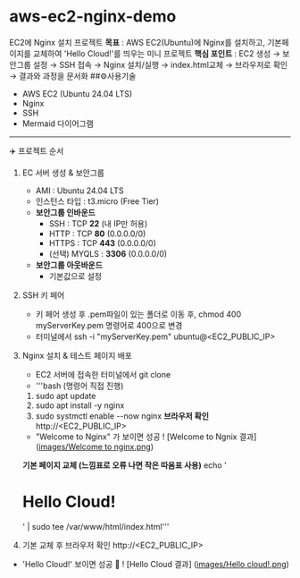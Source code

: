 # aws-ec2-nginx-demo
EC2에 Nginx 설치 프로젝트
**목표** : AWS EC2(Ubuntu)에 Nginx를 설치하고, 기본페이지를 교체하여 'Hello Cloud!'를 띄우는 미니 프로젝트 
**핵심 포인트** : EC2 생성 → 보안그룹 설정 → SSH 접속 → Nginx 설치/실행 → index.html교체 → 브라우저로 확인 → 결과와 과정을 문서화 
##⚙️사용기술 
- AWS EC2 (Ubuntu 24.04 LTS)
- Nginx
- SSH
- Mermaid 다이어그램
---
✈️ 프로젝트 순서
1) EC 서버 생성 & 보안그룹
   - AMI : Ubuntu 24.04 LTS
   - 인스턴스 타입 : t3.micro (Free Tier) 
   - **보안그룹 인바운드**
     - SSH : TCP **22** (내 IP만 허용)
     - HTTP : TCP **80** (0.0.0.0/0)
     - HTTPS : TCP **443** (0.0.0.0/0)
     - (선택) MYQLS : **3306** (0.0.0.0/0)
   - **보안그룹 아웃바운드**
     - 기본값으로 설정

2) SSH 키 페어
     - 키 페어 생성 후 .pem파일이 있는 폴더로 이동 후, chmod 400 myServerKey.pem 명령어로 400으로 변경
     - 터미널에서 ssh -i "myServerKey.pem" ubuntu@<EC2_PUBLIC_IP>

3) Nginx 설치 & 테스트 페이지 배포
   - EC2 서버에 접속한 터미널에서 git clone
   - '''bash (명령어 직접 진행)
   1. sudo apt update
   2. sudo apt install -y nginx
   3. sudo systmctl enable --now nginx
      **브라우저 확인**
     http://<EC2_PUBLIC_IP>
     - "Welcome to Nginx" 가 보이면 성공
! [Welcome to Ngnix 결과] ([images/Welcome to nginx.png](https://github.com/FutureGwon/aws-ec2-nginx-demo/blob/main/Welcome%20to%20nginx.png))
    
      **기본 페이지 교체 (느낌표로 오류 나면 작은 따옴표 사용)**
   echo '<h1>Hello Cloud!</h1>' | sudo tee /var/www/html/index.html'''

4) 기본 교체 후 브라우저 확인
 http://<EC2_PUBLIC_IP>
 - 'Hello Cloud!' 보이면 성공 🎊
! [Hello Cloud 결과] ([images/Hello cloud!.png](https://github.com/FutureGwon/aws-ec2-nginx-demo/blob/main/Hello%20cloud!.png))
  
